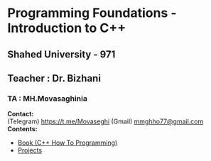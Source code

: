 # Programming Foundations - Introduction to C++
## Shahed University - 971
## Teacher : Dr. Bizhani
### TA : MH.Movasaghinia
**Contact:** 
<br />
(Telegram) https://t.me/Movaseghi
(Gmail) mmghho77@gmail.com
<br />
**Contents:**
* [Book (C++ How To Programming)](https://github.com/MMovasaghi/Introduction-to-cpp/tree/master/Book)
* [Projects](https://github.com/MMovasaghi/Introduction-to-cpp/tree/master/Documentation)

